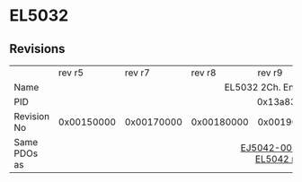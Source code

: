# EL5032

## Revisions
<table>
<tr>
<td></td>
<td>rev r5</td>
<td>rev r7</td>
<td>rev r8</td>
<td>rev r9</td>
<td>rev r10</td>
<td>rev r11</td>
<td>rev r12</td>
</tr>
<tr>
<td>Name</td>
<td colspan=7 align="center">EL5032 2Ch. EnDat Encoder</td>
</tr>
<tr>
<td>PID</td>
<td colspan=7 align="center">0x13a83052</td>
</tr>
<tr>
<td>Revision No</td>
<td>0x00150000</td>
<td>0x00170000</td>
<td>0x00180000</td>
<td>0x00190000</td>
<td>0x001a0000</td>
<td>0x001b0000</td>
<td>0x001c0000</td>
</tr>
<tr>
<td>Same PDOs as</td>
<td colspan=2 align="center"></td>
<td colspan=3 align="center"><a href="EJ5042-0010.md">EJ5042-0010 rev r0</a><br/><a href="EL5042.md">EL5042 rev r0</a></td>
<td colspan=2 align="center"></td>
</tr>
</table>
